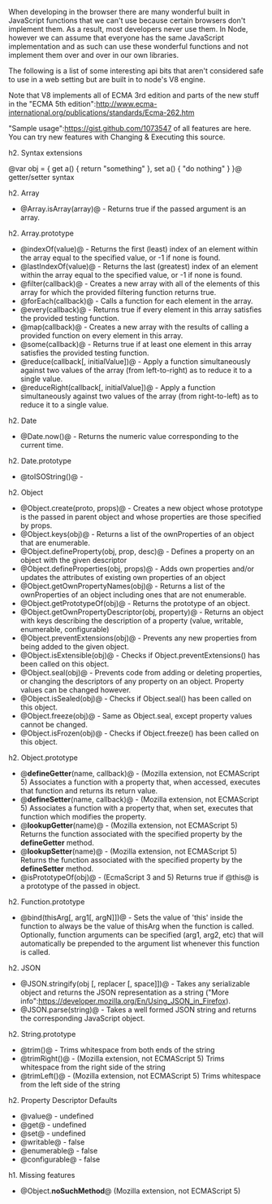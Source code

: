 When developing in the browser there are many wonderful built in JavaScript functions that we can't use because certain browsers don't implement them.  As a result, most developers never use them.  In Node, however we can assume that everyone has the same JavaScript implementation and as such can use these wonderful functions and not implement them over and over in our own libraries.

The following is a list of some interesting api bits that aren't considered safe to use in a web setting but are built in to node's V8 engine.

Note that V8 implements all of ECMA 3rd edition and parts of the new stuff in the "ECMA 5th edition":http://www.ecma-international.org/publications/standards/Ecma-262.htm

"Sample usage":https://gist.github.com/1073547 of all features are here. You can try new features with Changing & Executing this source. 


h2. Syntax extensions

@var obj = { get a() { return "something" }, set a() { "do nothing" } }@ getter/setter syntax

h2. Array
 * @Array.isArray(array)@ - Returns true if the passed argument is an array.

h2. Array.prototype
 * @indexOf(value)@ - Returns the first (least) index of an element within the array equal to the specified value, or -1 if none is found.
 * @lastIndexOf(value)@ - Returns the last (greatest) index of an element within the array equal to the specified value, or -1 if none is found.
 * @filter(callback)@ - Creates a new array with all of the elements of this array for which the provided filtering function returns true.
 * @forEach(callback)@ - Calls a function for each element in the array.
 * @every(callback)@ - Returns true if every element in this array satisfies the provided testing function.
 * @map(callback)@ - Creates a new array with the results of calling a provided function on every element in this array.
 * @some(callback)@ - Returns true if at least one element in this array satisfies the provided testing function.
 * @reduce(callback[, initialValue])@ - Apply a function simultaneously against two values of the array (from left-to-right) as to reduce it to a single value.
 * @reduceRight(callback[, initialValue])@ - Apply a function simultaneously against two values of the array (from right-to-left) as to reduce it to a single value.

h2. Date
 * @Date.now()@ - Returns the numeric value corresponding to the current time.

h2. Date.prototype
 * @toISOString()@ - 

h2. Object
 * @Object.create(proto, props)@ - Creates a new object whose prototype is the passed in parent object and whose properties are those specified by props. 
 * @Object.keys(obj)@ - Returns a list of the ownProperties of an object that are enumerable.
 * @Object.defineProperty(obj, prop, desc)@ - Defines a property on an object with the given descriptor
 * @Object.defineProperties(obj, props)@ - Adds own properties and/or updates the attributes of existing own properties of an object
 * @Object.getOwnPropertyNames(obj)@ - Returns a list of the ownProperties of an object including ones that are not enumerable.
 * @Object.getPrototypeOf(obj)@ - Returns the prototype of an object.
 * @Object.getOwnPropertyDescriptor(obj, property)@ - Returns an object with keys describing the description of a property (value, writable, enumerable, configurable)
 * @Object.preventExtensions(obj)@ - Prevents any new properties from being added to the given object.
 * @Object.isExtensible(obj)@ - Checks if Object.preventExtensions() has been called on this object.
 * @Object.seal(obj)@ - Prevents code from adding or deleting properties, or changing the descriptors of any property on an object. Property values can be changed however.
 * @Object.isSealed(obj)@ - Checks if Object.seal() has been called on this object.
 * @Object.freeze(obj)@ - Same as Object.seal, except property values cannot be changed.
 * @Object.isFrozen(obj)@ - Checks if Object.freeze() has been called on this object.

h2. Object.prototype
 * @__defineGetter__(name, callback)@ - (Mozilla extension, not ECMAScript 5) Associates a function with a property that, when accessed, executes that function and returns its return value.
 * @__defineSetter__(name, callback)@ - (Mozilla extension, not ECMAScript 5) Associates a function with a property that, when set, executes that function which modifies the property.
 * @__lookupGetter__(name)@ - (Mozilla extension, not ECMAScript 5) Returns the function associated with the specified property by the __defineGetter__ method.
 * @__lookupSetter__(name)@ - (Mozilla extension, not ECMAScript 5) Returns the function associated with the specified property by the __defineSetter__ method.
 * @isPrototypeOf(obj)@ - (EcmaScript 3 and 5) Returns true if @this@ is a prototype of the passed in object.

h2. Function.prototype
 * @bind(thisArg[, arg1[, argN]])@ - Sets the value of 'this' inside the function to always be the value of thisArg when the function is called. Optionally, function arguments can be specified (arg1, arg2, etc) that will automatically be prepended to the argument list whenever this function is called.

h2. JSON
 * @JSON.stringify(obj [, replacer [, space]])@ - Takes any serializable object and returns the JSON representation as a string ("More info":https://developer.mozilla.org/En/Using_JSON_in_Firefox).
 * @JSON.parse(string)@ - Takes a well formed JSON string and returns the corresponding JavaScript object.

h2. String.prototype
 * @trim()@ - Trims whitespace from both ends of the string
 * @trimRight()@ - (Mozilla extension, not ECMAScript 5) Trims whitespace from the right side of the string
 * @trimLeft()@ - (Mozilla extension, not ECMAScript 5) Trims whitespace from the left side of the string

h2. Property Descriptor Defaults
* @value@ - undefined
* @get@ - undefined
* @set@ - undefined
* @writable@ - false
* @enumerable@ - false
* @configurable@ - false

h1. Missing features
 * @Object.__noSuchMethod__@ (Mozilla extension, not ECMAScript 5)
